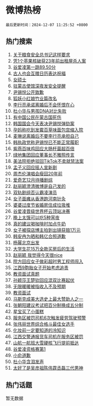 # 微博热榜

`最后更新时间：2024-12-07 11:25:52 +0800`

## 热门搜索

1. [关于粮食安全总书记这样要求](https://m.weibo.cn/search?containerid=100103type%3D1%26t%3D10%26q%3D%23%E5%85%B3%E4%BA%8E%E7%B2%AE%E9%A3%9F%E5%AE%89%E5%85%A8%E6%80%BB%E4%B9%A6%E8%AE%B0%E8%BF%99%E6%A0%B7%E8%A6%81%E6%B1%82%23&stream_entry_id=51&isnewpage=1&extparam=seat%3D1%26q%3D%2523%25E5%2585%25B3%25E4%25BA%258E%25E7%25B2%25AE%25E9%25A3%259F%25E5%25AE%2589%25E5%2585%25A8%25E6%2580%25BB%25E4%25B9%25A6%25E8%25AE%25B0%25E8%25BF%2599%25E6%25A0%25B7%25E8%25A6%2581%25E6%25B1%2582%2523%26filter_type%3Drealtimehot%26stream_entry_id%3D51%26c_type%3D51%26dgr%3D0%26pos%3D0%26cate%3D10103%26display_time%3D1733541950%26pre_seqid%3D173354195050302219777104)
1. [凭1个苹果核破获23年前出租屋杀人案](https://m.weibo.cn/search?containerid=100103type%3D1%26t%3D10%26q%3D%23%E5%87%AD1%E4%B8%AA%E8%8B%B9%E6%9E%9C%E6%A0%B8%E7%A0%B4%E8%8E%B723%E5%B9%B4%E5%89%8D%E5%87%BA%E7%A7%9F%E5%B1%8B%E6%9D%80%E4%BA%BA%E6%A1%88%23&stream_entry_id=31&isnewpage=1&extparam=seat%3D1%26realpos%3D1%26stream_entry_id%3D31%26pos%3D0%26lcate%3D5001%26c_type%3D31%26filter_type%3Drealtimehot%26band_rank%3D1%26q%3D%2523%25E5%2587%25AD1%25E4%25B8%25AA%25E8%258B%25B9%25E6%259E%259C%25E6%25A0%25B8%25E7%25A0%25B4%25E8%258E%25B723%25E5%25B9%25B4%25E5%2589%258D%25E5%2587%25BA%25E7%25A7%259F%25E5%25B1%258B%25E6%259D%2580%25E4%25BA%25BA%25E6%25A1%2588%2523%26dgr%3D0%26flag%3D1%26cate%3D5001%26display_time%3D1733541950%26pre_seqid%3D173354195050302219777104)
1. [谷爱凌第一跳89.50分](https://m.weibo.cn/search?containerid=100103type%3D1%26t%3D10%26q%3D%23%E8%B0%B7%E7%88%B1%E5%87%8C%E7%AC%AC%E4%B8%80%E8%B7%B389.50%E5%88%86%23&stream_entry_id=31&isnewpage=1&extparam=seat%3D1%26realpos%3D2%26stream_entry_id%3D31%26pos%3D1%26lcate%3D5001%26c_type%3D31%26filter_type%3Drealtimehot%26band_rank%3D2%26q%3D%2523%25E8%25B0%25B7%25E7%2588%25B1%25E5%2587%258C%25E7%25AC%25AC%25E4%25B8%2580%25E8%25B7%25B389.50%25E5%2588%2586%2523%26dgr%3D0%26flag%3D1%26cate%3D5001%26display_time%3D1733541950%26pre_seqid%3D173354195050302219777104)
1. [古人也会互赠日历表达祝福](https://m.weibo.cn/search?containerid=100103type%3D1%26t%3D10%26q%3D%23%E5%8F%A4%E4%BA%BA%E4%B9%9F%E4%BC%9A%E4%BA%92%E8%B5%A0%E6%97%A5%E5%8E%86%E8%A1%A8%E8%BE%BE%E7%A5%9D%E7%A6%8F%23&stream_entry_id=31&isnewpage=1&extparam=seat%3D1%26realpos%3D3%26stream_entry_id%3D31%26pos%3D2%26lcate%3D5001%26c_type%3D31%26filter_type%3Drealtimehot%26band_rank%3D3%26q%3D%2523%25E5%258F%25A4%25E4%25BA%25BA%25E4%25B9%259F%25E4%25BC%259A%25E4%25BA%2592%25E8%25B5%25A0%25E6%2597%25A5%25E5%258E%2586%25E8%25A1%25A8%25E8%25BE%25BE%25E7%25A5%259D%25E7%25A6%258F%2523%26dgr%3D0%26flag%3D0%26cate%3D5001%26display_time%3D1733541950%26pre_seqid%3D173354195050302219777104)
1. [女硕士](https://m.weibo.cn/search?containerid=100103type%3D1%26t%3D10%26q%3D%E5%A5%B3%E7%A1%95%E5%A3%AB&stream_entry_id=31&isnewpage=1&extparam=seat%3D1%26realpos%3D4%26stream_entry_id%3D31%26pos%3D3%26lcate%3D5001%26c_type%3D31%26filter_type%3Drealtimehot%26band_rank%3D4%26q%3D%25E5%25A5%25B3%25E7%25A1%2595%25E5%25A3%25AB%26dgr%3D0%26flag%3D1%26cate%3D5001%26display_time%3D1733541950%26pre_seqid%3D173354195050302219777104)
1. [驻蒙古使馆深夜发安全提醒](https://m.weibo.cn/search?containerid=100103type%3D1%26t%3D10%26q%3D%23%E9%A9%BB%E8%92%99%E5%8F%A4%E4%BD%BF%E9%A6%86%E6%B7%B1%E5%A4%9C%E5%8F%91%E5%AE%89%E5%85%A8%E6%8F%90%E9%86%92%23&stream_entry_id=31&isnewpage=1&extparam=seat%3D1%26realpos%3D5%26stream_entry_id%3D31%26pos%3D4%26lcate%3D5001%26c_type%3D31%26filter_type%3Drealtimehot%26band_rank%3D5%26q%3D%2523%25E9%25A9%25BB%25E8%2592%2599%25E5%258F%25A4%25E4%25BD%25BF%25E9%25A6%2586%25E6%25B7%25B1%25E5%25A4%259C%25E5%258F%2591%25E5%25AE%2589%25E5%2585%25A8%25E6%258F%2590%25E9%2586%2592%2523%26dgr%3D0%26flag%3D1%26cate%3D5001%26display_time%3D1733541950%26pre_seqid%3D173354195050302219777104)
1. [尹锡悦公开致歉](https://m.weibo.cn/search?containerid=100103type%3D1%26t%3D10%26q%3D%23%E5%B0%B9%E9%94%A1%E6%82%A6%E5%85%AC%E5%BC%80%E8%87%B4%E6%AD%89%23&stream_entry_id=31&isnewpage=1&extparam=seat%3D1%26realpos%3D6%26stream_entry_id%3D31%26pos%3D5%26lcate%3D5001%26c_type%3D31%26filter_type%3Drealtimehot%26band_rank%3D6%26q%3D%2523%25E5%25B0%25B9%25E9%2594%25A1%25E6%2582%25A6%25E5%2585%25AC%25E5%25BC%2580%25E8%2587%25B4%25E6%25AD%2589%2523%26dgr%3D0%26flag%3D0%26cate%3D5001%26display_time%3D1733541950%26pre_seqid%3D173354195050302219777104)
1. [狐妖小红娘竹业篇改名](https://m.weibo.cn/search?containerid=100103type%3D1%26t%3D10%26q%3D%E7%8B%90%E5%A6%96%E5%B0%8F%E7%BA%A2%E5%A8%98%E7%AB%B9%E4%B8%9A%E7%AF%87%E6%94%B9%E5%90%8D&stream_entry_id=31&isnewpage=1&extparam=seat%3D1%26realpos%3D7%26stream_entry_id%3D31%26pos%3D6%26lcate%3D5001%26c_type%3D31%26filter_type%3Drealtimehot%26band_rank%3D7%26q%3D%25E7%258B%2590%25E5%25A6%2596%25E5%25B0%258F%25E7%25BA%25A2%25E5%25A8%2598%25E7%25AB%25B9%25E4%25B8%259A%25E7%25AF%2587%25E6%2594%25B9%25E5%2590%258D%26dgr%3D0%26flag%3D1%26cate%3D5001%26display_time%3D1733541950%26pre_seqid%3D173354195050302219777104)
1. [李行亮承诺离婚后不会怀恨在心](https://m.weibo.cn/search?containerid=100103type%3D1%26t%3D10%26q%3D%23%E6%9D%8E%E8%A1%8C%E4%BA%AE%E6%89%BF%E8%AF%BA%E7%A6%BB%E5%A9%9A%E5%90%8E%E4%B8%8D%E4%BC%9A%E6%80%80%E6%81%A8%E5%9C%A8%E5%BF%83%23&stream_entry_id=31&isnewpage=1&extparam=seat%3D1%26realpos%3D8%26stream_entry_id%3D31%26pos%3D7%26lcate%3D5001%26c_type%3D31%26filter_type%3Drealtimehot%26band_rank%3D8%26q%3D%2523%25E6%259D%258E%25E8%25A1%258C%25E4%25BA%25AE%25E6%2589%25BF%25E8%25AF%25BA%25E7%25A6%25BB%25E5%25A9%259A%25E5%2590%258E%25E4%25B8%258D%25E4%25BC%259A%25E6%2580%2580%25E6%2581%25A8%25E5%259C%25A8%25E5%25BF%2583%2523%26dgr%3D0%26flag%3D2%26cate%3D5001%26display_time%3D1733541950%26pre_seqid%3D173354195050302219777104)
1. [杜小华与男孩DNA对比失败](https://m.weibo.cn/search?containerid=100103type%3D1%26t%3D10%26q%3D%23%E6%9D%9C%E5%B0%8F%E5%8D%8E%E4%B8%8E%E7%94%B7%E5%AD%A9DNA%E5%AF%B9%E6%AF%94%E5%A4%B1%E8%B4%A5%23&stream_entry_id=31&isnewpage=1&extparam=seat%3D1%26realpos%3D9%26stream_entry_id%3D31%26pos%3D8%26lcate%3D5001%26c_type%3D31%26filter_type%3Drealtimehot%26band_rank%3D9%26q%3D%2523%25E6%259D%259C%25E5%25B0%258F%25E5%258D%258E%25E4%25B8%258E%25E7%2594%25B7%25E5%25AD%25A9DNA%25E5%25AF%25B9%25E6%25AF%2594%25E5%25A4%25B1%25E8%25B4%25A5%2523%26dgr%3D0%26flag%3D0%26cate%3D5001%26display_time%3D1733541950%26pre_seqid%3D173354195050302219777104)
1. [有中国公民在蒙古国死伤](https://m.weibo.cn/search?containerid=100103type%3D1%26t%3D10%26q%3D%23%E6%9C%89%E4%B8%AD%E5%9B%BD%E5%85%AC%E6%B0%91%E5%9C%A8%E8%92%99%E5%8F%A4%E5%9B%BD%E6%AD%BB%E4%BC%A4%23&stream_entry_id=31&isnewpage=1&extparam=seat%3D1%26realpos%3D10%26stream_entry_id%3D31%26pos%3D9%26lcate%3D5001%26c_type%3D31%26filter_type%3Drealtimehot%26band_rank%3D10%26q%3D%2523%25E6%259C%2589%25E4%25B8%25AD%25E5%259B%25BD%25E5%2585%25AC%25E6%25B0%2591%25E5%259C%25A8%25E8%2592%2599%25E5%258F%25A4%25E5%259B%25BD%25E6%25AD%25BB%25E4%25BC%25A4%2523%26dgr%3D0%26flag%3D1%26cate%3D5001%26display_time%3D1733541950%26pre_seqid%3D173354195050302219777104)
1. [韩国国会今天表决尹锡悦弹劾案](https://m.weibo.cn/search?containerid=100103type%3D1%26t%3D10%26q%3D%23%E9%9F%A9%E5%9B%BD%E5%9B%BD%E4%BC%9A%E4%BB%8A%E5%A4%A9%E8%A1%A8%E5%86%B3%E5%B0%B9%E9%94%A1%E6%82%A6%E5%BC%B9%E5%8A%BE%E6%A1%88%23&stream_entry_id=31&isnewpage=1&extparam=seat%3D1%26realpos%3D11%26stream_entry_id%3D31%26pos%3D10%26lcate%3D5001%26c_type%3D31%26filter_type%3Drealtimehot%26band_rank%3D11%26q%3D%2523%25E9%259F%25A9%25E5%259B%25BD%25E5%259B%25BD%25E4%25BC%259A%25E4%25BB%258A%25E5%25A4%25A9%25E8%25A1%25A8%25E5%2586%25B3%25E5%25B0%25B9%25E9%2594%25A1%25E6%2582%25A6%25E5%25BC%25B9%25E5%258A%25BE%25E6%25A1%2588%2523%26dgr%3D0%26flag%3D0%26cate%3D5001%26display_time%3D1733541950%26pre_seqid%3D173354195050302219777104)
1. [孕妈称吃到发霉百草味面包宫缩入院](https://m.weibo.cn/search?containerid=100103type%3D1%26t%3D10%26q%3D%23%E5%AD%95%E5%A6%88%E7%A7%B0%E5%90%83%E5%88%B0%E5%8F%91%E9%9C%89%E7%99%BE%E8%8D%89%E5%91%B3%E9%9D%A2%E5%8C%85%E5%AE%AB%E7%BC%A9%E5%85%A5%E9%99%A2%23&stream_entry_id=31&isnewpage=1&extparam=seat%3D1%26realpos%3D12%26stream_entry_id%3D31%26pos%3D11%26lcate%3D5001%26c_type%3D31%26filter_type%3Drealtimehot%26band_rank%3D12%26q%3D%2523%25E5%25AD%2595%25E5%25A6%2588%25E7%25A7%25B0%25E5%2590%2583%25E5%2588%25B0%25E5%258F%2591%25E9%259C%2589%25E7%2599%25BE%25E8%258D%2589%25E5%2591%25B3%25E9%259D%25A2%25E5%258C%2585%25E5%25AE%25AB%25E7%25BC%25A9%25E5%2585%25A5%25E9%2599%25A2%2523%26dgr%3D0%26flag%3D0%26cate%3D5001%26display_time%3D1733541950%26pre_seqid%3D173354195050302219777104)
1. [麦琳说离婚后不要李行亮承担自己](https://m.weibo.cn/search?containerid=100103type%3D1%26t%3D10%26q%3D%E9%BA%A6%E7%90%B3%E8%AF%B4%E7%A6%BB%E5%A9%9A%E5%90%8E%E4%B8%8D%E8%A6%81%E6%9D%8E%E8%A1%8C%E4%BA%AE%E6%89%BF%E6%8B%85%E8%87%AA%E5%B7%B1&stream_entry_id=31&isnewpage=1&extparam=seat%3D1%26realpos%3D13%26stream_entry_id%3D31%26pos%3D12%26lcate%3D5001%26c_type%3D31%26filter_type%3Drealtimehot%26band_rank%3D13%26q%3D%25E9%25BA%25A6%25E7%2590%25B3%25E8%25AF%25B4%25E7%25A6%25BB%25E5%25A9%259A%25E5%2590%258E%25E4%25B8%258D%25E8%25A6%2581%25E6%259D%258E%25E8%25A1%258C%25E4%25BA%25AE%25E6%2589%25BF%25E6%258B%2585%25E8%2587%25AA%25E5%25B7%25B1%26dgr%3D0%26flag%3D1%26cate%3D5001%26display_time%3D1733541950%26pre_seqid%3D173354195050302219777104)
1. [韩执政党称尹锡悦已不能正常履职](https://m.weibo.cn/search?containerid=100103type%3D1%26t%3D10%26q%3D%23%E9%9F%A9%E6%89%A7%E6%94%BF%E5%85%9A%E7%A7%B0%E5%B0%B9%E9%94%A1%E6%82%A6%E5%B7%B2%E4%B8%8D%E8%83%BD%E6%AD%A3%E5%B8%B8%E5%B1%A5%E8%81%8C%23&stream_entry_id=31&isnewpage=1&extparam=seat%3D1%26realpos%3D14%26stream_entry_id%3D31%26pos%3D13%26lcate%3D5001%26c_type%3D31%26filter_type%3Drealtimehot%26band_rank%3D14%26q%3D%2523%25E9%259F%25A9%25E6%2589%25A7%25E6%2594%25BF%25E5%2585%259A%25E7%25A7%25B0%25E5%25B0%25B9%25E9%2594%25A1%25E6%2582%25A6%25E5%25B7%25B2%25E4%25B8%258D%25E8%2583%25BD%25E6%25AD%25A3%25E5%25B8%25B8%25E5%25B1%25A5%25E8%2581%258C%2523%26dgr%3D0%26flag%3D0%26cate%3D5001%26display_time%3D1733541950%26pre_seqid%3D173354195050302219777104)
1. [紫燕百味鸡回应大肠杆菌超百倍](https://m.weibo.cn/search?containerid=100103type%3D1%26t%3D10%26q%3D%23%E7%B4%AB%E7%87%95%E7%99%BE%E5%91%B3%E9%B8%A1%E5%9B%9E%E5%BA%94%E5%A4%A7%E8%82%A0%E6%9D%86%E8%8F%8C%E8%B6%85%E7%99%BE%E5%80%8D%23&stream_entry_id=31&isnewpage=1&extparam=seat%3D1%26realpos%3D15%26stream_entry_id%3D31%26pos%3D14%26lcate%3D5001%26c_type%3D31%26filter_type%3Drealtimehot%26band_rank%3D15%26q%3D%2523%25E7%25B4%25AB%25E7%2587%2595%25E7%2599%25BE%25E5%2591%25B3%25E9%25B8%25A1%25E5%259B%259E%25E5%25BA%2594%25E5%25A4%25A7%25E8%2582%25A0%25E6%259D%2586%25E8%258F%258C%25E8%25B6%2585%25E7%2599%25BE%25E5%2580%258D%2523%26dgr%3D0%26flag%3D1%26cate%3D5001%26display_time%3D1733541950%26pre_seqid%3D173354195050302219777104)
1. [绿地集团回应董事长不雅照传言](https://m.weibo.cn/search?containerid=100103type%3D1%26t%3D10%26q%3D%23%E7%BB%BF%E5%9C%B0%E9%9B%86%E5%9B%A2%E5%9B%9E%E5%BA%94%E8%91%A3%E4%BA%8B%E9%95%BF%E4%B8%8D%E9%9B%85%E7%85%A7%E4%BC%A0%E8%A8%80%23&stream_entry_id=31&isnewpage=1&extparam=seat%3D1%26realpos%3D16%26stream_entry_id%3D31%26pos%3D15%26lcate%3D5001%26c_type%3D31%26filter_type%3Drealtimehot%26band_rank%3D16%26q%3D%2523%25E7%25BB%25BF%25E5%259C%25B0%25E9%259B%2586%25E5%259B%25A2%25E5%259B%259E%25E5%25BA%2594%25E8%2591%25A3%25E4%25BA%258B%25E9%2595%25BF%25E4%25B8%258D%25E9%259B%2585%25E7%2585%25A7%25E4%25BC%25A0%25E8%25A8%2580%2523%26dgr%3D0%26flag%3D0%26cate%3D5001%26display_time%3D1733541950%26pre_seqid%3D173354195050302219777104)
1. [美法院拒绝驳回TikTok不卖就禁法案](https://m.weibo.cn/search?containerid=100103type%3D1%26t%3D10%26q%3D%23%E7%BE%8E%E6%B3%95%E9%99%A2%E6%8B%92%E7%BB%9D%E9%A9%B3%E5%9B%9ETikTok%E4%B8%8D%E5%8D%96%E5%B0%B1%E7%A6%81%E6%B3%95%E6%A1%88%23&stream_entry_id=31&isnewpage=1&extparam=seat%3D1%26realpos%3D17%26stream_entry_id%3D31%26pos%3D16%26lcate%3D5001%26c_type%3D31%26filter_type%3Drealtimehot%26band_rank%3D17%26q%3D%2523%25E7%25BE%258E%25E6%25B3%2595%25E9%2599%25A2%25E6%258B%2592%25E7%25BB%259D%25E9%25A9%25B3%25E5%259B%259ETikTok%25E4%25B8%258D%25E5%258D%2596%25E5%25B0%25B1%25E7%25A6%2581%25E6%25B3%2595%25E6%25A1%2588%2523%26dgr%3D0%26flag%3D0%26cate%3D5001%26display_time%3D1733541950%26pre_seqid%3D173354195050302219777104)
1. [孟子义回应摇人宣新剧](https://m.weibo.cn/search?containerid=100103type%3D1%26t%3D10%26q%3D%23%E5%AD%9F%E5%AD%90%E4%B9%89%E5%9B%9E%E5%BA%94%E6%91%87%E4%BA%BA%E5%AE%A3%E6%96%B0%E5%89%A7%23&stream_entry_id=31&isnewpage=1&extparam=seat%3D1%26realpos%3D18%26stream_entry_id%3D31%26pos%3D17%26lcate%3D5001%26c_type%3D31%26filter_type%3Drealtimehot%26band_rank%3D18%26q%3D%2523%25E5%25AD%259F%25E5%25AD%2590%25E4%25B9%2589%25E5%259B%259E%25E5%25BA%2594%25E6%2591%2587%25E4%25BA%25BA%25E5%25AE%25A3%25E6%2596%25B0%25E5%2589%25A7%2523%26dgr%3D0%26flag%3D0%26cate%3D5001%26display_time%3D1733541950%26pre_seqid%3D173354195050302219777104)
1. [周杰伦演唱会瘦回20年前](https://m.weibo.cn/search?containerid=100103type%3D1%26t%3D10%26q%3D%23%E5%91%A8%E6%9D%B0%E4%BC%A6%E6%BC%94%E5%94%B1%E4%BC%9A%E7%98%A6%E5%9B%9E20%E5%B9%B4%E5%89%8D%23&stream_entry_id=31&isnewpage=1&extparam=seat%3D1%26realpos%3D19%26stream_entry_id%3D31%26pos%3D18%26lcate%3D5001%26c_type%3D31%26filter_type%3Drealtimehot%26band_rank%3D19%26q%3D%2523%25E5%2591%25A8%25E6%259D%25B0%25E4%25BC%25A6%25E6%25BC%2594%25E5%2594%25B1%25E4%25BC%259A%25E7%2598%25A6%25E5%259B%259E20%25E5%25B9%25B4%25E5%2589%258D%2523%26dgr%3D0%26flag%3D0%26cate%3D5001%26display_time%3D1733541950%26pre_seqid%3D173354195050302219777104)
1. [爱奇艺12月待播剧综](https://m.weibo.cn/search?containerid=100103type%3D1%26t%3D10%26q%3D%23%E7%88%B1%E5%A5%87%E8%89%BA12%E6%9C%88%E5%BE%85%E6%92%AD%E5%89%A7%E7%BB%BC%23&stream_entry_id=31&isnewpage=1&extparam=seat%3D1%26realpos%3D20%26stream_entry_id%3D31%26pos%3D19%26lcate%3D5001%26c_type%3D31%26filter_type%3Drealtimehot%26band_rank%3D20%26q%3D%2523%25E7%2588%25B1%25E5%25A5%2587%25E8%2589%25BA12%25E6%259C%2588%25E5%25BE%2585%25E6%2592%25AD%25E5%2589%25A7%25E7%25BB%25BC%2523%26dgr%3D0%26flag%3D1%26cate%3D5001%26display_time%3D1733541950%26pre_seqid%3D173354195050302219777104)
1. [赵丽颖澄清微博是自己发的](https://m.weibo.cn/search?containerid=100103type%3D1%26t%3D10%26q%3D%23%E8%B5%B5%E4%B8%BD%E9%A2%96%E6%BE%84%E6%B8%85%E5%BE%AE%E5%8D%9A%E6%98%AF%E8%87%AA%E5%B7%B1%E5%8F%91%E7%9A%84%23&stream_entry_id=31&isnewpage=1&extparam=seat%3D1%26realpos%3D21%26stream_entry_id%3D31%26pos%3D20%26lcate%3D5001%26c_type%3D31%26filter_type%3Drealtimehot%26band_rank%3D21%26q%3D%2523%25E8%25B5%25B5%25E4%25B8%25BD%25E9%25A2%2596%25E6%25BE%2584%25E6%25B8%2585%25E5%25BE%25AE%25E5%258D%259A%25E6%2598%25AF%25E8%2587%25AA%25E5%25B7%25B1%25E5%258F%2591%25E7%259A%2584%2523%26dgr%3D0%26flag%3D2%26cate%3D5001%26display_time%3D1733541950%26pre_seqid%3D173354195050302219777104)
1. [双轨剧组否认霸凌演员](https://m.weibo.cn/search?containerid=100103type%3D1%26t%3D10%26q%3D%23%E5%8F%8C%E8%BD%A8%E5%89%A7%E7%BB%84%E5%90%A6%E8%AE%A4%E9%9C%B8%E5%87%8C%E6%BC%94%E5%91%98%23&stream_entry_id=31&isnewpage=1&extparam=seat%3D1%26realpos%3D22%26stream_entry_id%3D31%26pos%3D21%26lcate%3D5001%26c_type%3D31%26filter_type%3Drealtimehot%26band_rank%3D22%26q%3D%2523%25E5%258F%258C%25E8%25BD%25A8%25E5%2589%25A7%25E7%25BB%2584%25E5%2590%25A6%25E8%25AE%25A4%25E9%259C%25B8%25E5%2587%258C%25E6%25BC%2594%25E5%2591%2598%2523%26dgr%3D0%26flag%3D1%26cate%3D5001%26display_time%3D1733541950%26pre_seqid%3D173354195050302219777104)
1. [女子面瘫从香港跑河南针灸](https://m.weibo.cn/search?containerid=100103type%3D1%26t%3D10%26q%3D%23%E5%A5%B3%E5%AD%90%E9%9D%A2%E7%98%AB%E4%BB%8E%E9%A6%99%E6%B8%AF%E8%B7%91%E6%B2%B3%E5%8D%97%E9%92%88%E7%81%B8%23&stream_entry_id=31&isnewpage=1&extparam=seat%3D1%26realpos%3D23%26stream_entry_id%3D31%26pos%3D22%26lcate%3D5001%26c_type%3D31%26filter_type%3Drealtimehot%26band_rank%3D23%26q%3D%2523%25E5%25A5%25B3%25E5%25AD%2590%25E9%259D%25A2%25E7%2598%25AB%25E4%25BB%258E%25E9%25A6%2599%25E6%25B8%25AF%25E8%25B7%2591%25E6%25B2%25B3%25E5%258D%2597%25E9%2592%2588%25E7%2581%25B8%2523%26dgr%3D0%26flag%3D0%26cate%3D5001%26display_time%3D1733541950%26pre_seqid%3D173354195050302219777104)
1. [婆婆过度节省婚房住成垃圾堆](https://m.weibo.cn/search?containerid=100103type%3D1%26t%3D10%26q%3D%23%E5%A9%86%E5%A9%86%E8%BF%87%E5%BA%A6%E8%8A%82%E7%9C%81%E5%A9%9A%E6%88%BF%E4%BD%8F%E6%88%90%E5%9E%83%E5%9C%BE%E5%A0%86%23&stream_entry_id=31&isnewpage=1&extparam=seat%3D1%26realpos%3D24%26stream_entry_id%3D31%26pos%3D23%26lcate%3D5001%26c_type%3D31%26filter_type%3Drealtimehot%26band_rank%3D24%26q%3D%2523%25E5%25A9%2586%25E5%25A9%2586%25E8%25BF%2587%25E5%25BA%25A6%25E8%258A%2582%25E7%259C%2581%25E5%25A9%259A%25E6%2588%25BF%25E4%25BD%258F%25E6%2588%2590%25E5%259E%2583%25E5%259C%25BE%25E5%25A0%2586%2523%26dgr%3D0%26flag%3D0%26cate%3D5001%26display_time%3D1733541950%26pre_seqid%3D173354195050302219777104)
1. [谷爱凌晋级世界杯云顶站决赛](https://m.weibo.cn/search?containerid=100103type%3D1%26t%3D10%26q%3D%23%E8%B0%B7%E7%88%B1%E5%87%8C%E6%99%8B%E7%BA%A7%E4%B8%96%E7%95%8C%E6%9D%AF%E4%BA%91%E9%A1%B6%E7%AB%99%E5%86%B3%E8%B5%9B%23&stream_entry_id=31&isnewpage=1&extparam=seat%3D1%26realpos%3D25%26stream_entry_id%3D31%26pos%3D24%26lcate%3D5001%26c_type%3D31%26filter_type%3Drealtimehot%26band_rank%3D25%26q%3D%2523%25E8%25B0%25B7%25E7%2588%25B1%25E5%2587%258C%25E6%2599%258B%25E7%25BA%25A7%25E4%25B8%2596%25E7%2595%258C%25E6%259D%25AF%25E4%25BA%2591%25E9%25A1%25B6%25E7%25AB%2599%25E5%2586%25B3%25E8%25B5%259B%2523%26dgr%3D0%26flag%3D1%26cate%3D5001%26display_time%3D1733541950%26pre_seqid%3D173354195050302219777104)
1. [晚上太饿可以吃5种宵夜](https://m.weibo.cn/search?containerid=100103type%3D1%26t%3D10%26q%3D%23%E6%99%9A%E4%B8%8A%E5%A4%AA%E9%A5%BF%E5%8F%AF%E4%BB%A5%E5%90%835%E7%A7%8D%E5%AE%B5%E5%A4%9C%23&stream_entry_id=31&isnewpage=1&extparam=seat%3D1%26realpos%3D26%26stream_entry_id%3D31%26pos%3D25%26lcate%3D5001%26c_type%3D31%26filter_type%3Drealtimehot%26band_rank%3D26%26q%3D%2523%25E6%2599%259A%25E4%25B8%258A%25E5%25A4%25AA%25E9%25A5%25BF%25E5%258F%25AF%25E4%25BB%25A5%25E5%2590%25835%25E7%25A7%258D%25E5%25AE%25B5%25E5%25A4%259C%2523%26dgr%3D0%26flag%3D1%26cate%3D5001%26display_time%3D1733541950%26pre_seqid%3D173354195050302219777104)
1. [真的建议喝咖啡时加点牛奶](https://m.weibo.cn/search?containerid=100103type%3D1%26t%3D10%26q%3D%23%E7%9C%9F%E7%9A%84%E5%BB%BA%E8%AE%AE%E5%96%9D%E5%92%96%E5%95%A1%E6%97%B6%E5%8A%A0%E7%82%B9%E7%89%9B%E5%A5%B6%23&stream_entry_id=31&isnewpage=1&extparam=seat%3D1%26realpos%3D27%26stream_entry_id%3D31%26pos%3D26%26lcate%3D5001%26c_type%3D31%26filter_type%3Drealtimehot%26band_rank%3D27%26q%3D%2523%25E7%259C%259F%25E7%259A%2584%25E5%25BB%25BA%25E8%25AE%25AE%25E5%2596%259D%25E5%2592%2596%25E5%2595%25A1%25E6%2597%25B6%25E5%258A%25A0%25E7%2582%25B9%25E7%2589%259B%25E5%25A5%25B6%2523%26dgr%3D0%26flag%3D0%26cate%3D5001%26display_time%3D1733541950%26pre_seqid%3D173354195050302219777104)
1. [女子被探店博主拍到出镜获赔1万元](https://m.weibo.cn/search?containerid=100103type%3D1%26t%3D10%26q%3D%23%E5%A5%B3%E5%AD%90%E8%A2%AB%E6%8E%A2%E5%BA%97%E5%8D%9A%E4%B8%BB%E6%8B%8D%E5%88%B0%E5%87%BA%E9%95%9C%E8%8E%B7%E8%B5%941%E4%B8%87%E5%85%83%23&stream_entry_id=31&isnewpage=1&extparam=seat%3D1%26realpos%3D28%26stream_entry_id%3D31%26pos%3D27%26lcate%3D5001%26c_type%3D31%26filter_type%3Drealtimehot%26band_rank%3D28%26q%3D%2523%25E5%25A5%25B3%25E5%25AD%2590%25E8%25A2%25AB%25E6%258E%25A2%25E5%25BA%2597%25E5%258D%259A%25E4%25B8%25BB%25E6%258B%258D%25E5%2588%25B0%25E5%2587%25BA%25E9%2595%259C%25E8%258E%25B7%25E8%25B5%25941%25E4%25B8%2587%25E5%2585%2583%2523%26dgr%3D0%26flag%3D0%26cate%3D5001%26display_time%3D1733541950%26pre_seqid%3D173354195050302219777104)
1. [韩安冉为晒和韩亿合照道歉](https://m.weibo.cn/search?containerid=100103type%3D1%26t%3D10%26q%3D%23%E9%9F%A9%E5%AE%89%E5%86%89%E4%B8%BA%E6%99%92%E5%92%8C%E9%9F%A9%E4%BA%BF%E5%90%88%E7%85%A7%E9%81%93%E6%AD%89%23&stream_entry_id=31&isnewpage=1&extparam=seat%3D1%26realpos%3D29%26stream_entry_id%3D31%26pos%3D28%26lcate%3D5001%26c_type%3D31%26filter_type%3Drealtimehot%26band_rank%3D29%26q%3D%2523%25E9%259F%25A9%25E5%25AE%2589%25E5%2586%2589%25E4%25B8%25BA%25E6%2599%2592%25E5%2592%258C%25E9%259F%25A9%25E4%25BA%25BF%25E5%2590%2588%25E7%2585%25A7%25E9%2581%2593%25E6%25AD%2589%2523%26dgr%3D0%26flag%3D0%26cate%3D5001%26display_time%3D1733541950%26pre_seqid%3D173354195050302219777104)
1. [杨幂北京出发](https://m.weibo.cn/search?containerid=100103type%3D1%26t%3D10%26q%3D%E6%9D%A8%E5%B9%82%E5%8C%97%E4%BA%AC%E5%87%BA%E5%8F%91&stream_entry_id=31&isnewpage=1&extparam=seat%3D1%26realpos%3D30%26stream_entry_id%3D31%26pos%3D29%26lcate%3D5001%26c_type%3D31%26filter_type%3Drealtimehot%26band_rank%3D30%26q%3D%25E6%259D%25A8%25E5%25B9%2582%25E5%258C%2597%25E4%25BA%25AC%25E5%2587%25BA%25E5%258F%2591%26dgr%3D0%26flag%3D0%26cate%3D5001%26display_time%3D1733541950%26pre_seqid%3D173354195050302219777104)
1. [大学生花15万全款买房后的生活](https://m.weibo.cn/search?containerid=100103type%3D1%26t%3D10%26q%3D%E5%A4%A7%E5%AD%A6%E7%94%9F%E8%8A%B115%E4%B8%87%E5%85%A8%E6%AC%BE%E4%B9%B0%E6%88%BF%E5%90%8E%E7%9A%84%E7%94%9F%E6%B4%BB&stream_entry_id=31&isnewpage=1&extparam=seat%3D1%26realpos%3D31%26stream_entry_id%3D31%26pos%3D30%26lcate%3D5001%26c_type%3D31%26filter_type%3Drealtimehot%26band_rank%3D31%26q%3D%25E5%25A4%25A7%25E5%25AD%25A6%25E7%2594%259F%25E8%258A%25B115%25E4%25B8%2587%25E5%2585%25A8%25E6%25AC%25BE%25E4%25B9%25B0%25E6%2588%25BF%25E5%2590%258E%25E7%259A%2584%25E7%2594%259F%25E6%25B4%25BB%26dgr%3D0%26flag%3D0%26cate%3D5001%26display_time%3D1733541950%26pre_seqid%3D173354195050302219777104)
1. [赵丽颖 我觉得今天很nice](https://m.weibo.cn/search?containerid=100103type%3D1%26t%3D10%26q%3D%E8%B5%B5%E4%B8%BD%E9%A2%96+%E6%88%91%E8%A7%89%E5%BE%97%E4%BB%8A%E5%A4%A9%E5%BE%88nice&stream_entry_id=31&isnewpage=1&extparam=seat%3D1%26realpos%3D32%26stream_entry_id%3D31%26pos%3D31%26lcate%3D5001%26c_type%3D31%26filter_type%3Drealtimehot%26band_rank%3D32%26q%3D%25E8%25B5%25B5%25E4%25B8%25BD%25E9%25A2%2596%2520%25E6%2588%2591%25E8%25A7%2589%25E5%25BE%2597%25E4%25BB%258A%25E5%25A4%25A9%25E5%25BE%2588nice%26dgr%3D0%26flag%3D0%26cate%3D5001%26display_time%3D1733541950%26pre_seqid%3D173354195050302219777104)
1. [院方回应女子做彩超时男工程师闯入](https://m.weibo.cn/search?containerid=100103type%3D1%26t%3D10%26q%3D%23%E9%99%A2%E6%96%B9%E5%9B%9E%E5%BA%94%E5%A5%B3%E5%AD%90%E5%81%9A%E5%BD%A9%E8%B6%85%E6%97%B6%E7%94%B7%E5%B7%A5%E7%A8%8B%E5%B8%88%E9%97%AF%E5%85%A5%23&stream_entry_id=31&isnewpage=1&extparam=seat%3D1%26realpos%3D33%26stream_entry_id%3D31%26pos%3D32%26lcate%3D5001%26c_type%3D31%26filter_type%3Drealtimehot%26band_rank%3D33%26q%3D%2523%25E9%2599%25A2%25E6%2596%25B9%25E5%259B%259E%25E5%25BA%2594%25E5%25A5%25B3%25E5%25AD%2590%25E5%2581%259A%25E5%25BD%25A9%25E8%25B6%2585%25E6%2597%25B6%25E7%2594%25B7%25E5%25B7%25A5%25E7%25A8%258B%25E5%25B8%2588%25E9%2597%25AF%25E5%2585%25A5%2523%26dgr%3D0%26flag%3D1%26cate%3D5001%26display_time%3D1733541950%26pre_seqid%3D173354195050302219777104)
1. [江西9胞胎女子开始考虑追责](https://m.weibo.cn/search?containerid=100103type%3D1%26t%3D10%26q%3D%23%E6%B1%9F%E8%A5%BF9%E8%83%9E%E8%83%8E%E5%A5%B3%E5%AD%90%E5%BC%80%E5%A7%8B%E8%80%83%E8%99%91%E8%BF%BD%E8%B4%A3%23&stream_entry_id=31&isnewpage=1&extparam=seat%3D1%26realpos%3D34%26stream_entry_id%3D31%26pos%3D33%26lcate%3D5001%26c_type%3D31%26filter_type%3Drealtimehot%26band_rank%3D34%26q%3D%2523%25E6%25B1%259F%25E8%25A5%25BF9%25E8%2583%259E%25E8%2583%258E%25E5%25A5%25B3%25E5%25AD%2590%25E5%25BC%2580%25E5%25A7%258B%25E8%2580%2583%25E8%2599%2591%25E8%25BF%25BD%25E8%25B4%25A3%2523%26dgr%3D0%26flag%3D0%26cate%3D5001%26display_time%3D1733541950%26pre_seqid%3D173354195050302219777104)
1. [教资面试真题](https://m.weibo.cn/search?containerid=100103type%3D1%26t%3D10%26q%3D%E6%95%99%E8%B5%84%E9%9D%A2%E8%AF%95%E7%9C%9F%E9%A2%98&stream_entry_id=31&isnewpage=1&extparam=seat%3D1%26realpos%3D35%26stream_entry_id%3D31%26pos%3D34%26lcate%3D5001%26c_type%3D31%26filter_type%3Drealtimehot%26band_rank%3D35%26q%3D%25E6%2595%2599%25E8%25B5%2584%25E9%259D%25A2%25E8%25AF%2595%25E7%259C%259F%25E9%25A2%2598%26dgr%3D0%26flag%3D0%26cate%3D5001%26display_time%3D1733541950%26pre_seqid%3D173354195050302219777104)
1. [孙颖莎王楚钦回应混双比赛起伏](https://m.weibo.cn/search?containerid=100103type%3D1%26t%3D10%26q%3D%23%E5%AD%99%E9%A2%96%E8%8E%8E%E7%8E%8B%E6%A5%9A%E9%92%A6%E5%9B%9E%E5%BA%94%E6%B7%B7%E5%8F%8C%E6%AF%94%E8%B5%9B%E8%B5%B7%E4%BC%8F%23&stream_entry_id=31&isnewpage=1&extparam=seat%3D1%26realpos%3D36%26stream_entry_id%3D31%26pos%3D35%26lcate%3D5001%26c_type%3D31%26filter_type%3Drealtimehot%26band_rank%3D36%26q%3D%2523%25E5%25AD%2599%25E9%25A2%2596%25E8%258E%258E%25E7%258E%258B%25E6%25A5%259A%25E9%2592%25A6%25E5%259B%259E%25E5%25BA%2594%25E6%25B7%25B7%25E5%258F%258C%25E6%25AF%2594%25E8%25B5%259B%25E8%25B5%25B7%25E4%25BC%258F%2523%26dgr%3D0%26flag%3D1%26cate%3D5001%26display_time%3D1733541950%26pre_seqid%3D173354195050302219777104)
1. [无限暖暖被指收入不及预期](https://m.weibo.cn/search?containerid=100103type%3D1%26t%3D10%26q%3D%23%E6%97%A0%E9%99%90%E6%9A%96%E6%9A%96%E8%A2%AB%E6%8C%87%E6%94%B6%E5%85%A5%E4%B8%8D%E5%8F%8A%E9%A2%84%E6%9C%9F%23&stream_entry_id=31&isnewpage=1&extparam=seat%3D1%26realpos%3D37%26stream_entry_id%3D31%26pos%3D36%26lcate%3D5001%26c_type%3D31%26filter_type%3Drealtimehot%26band_rank%3D37%26q%3D%2523%25E6%2597%25A0%25E9%2599%2590%25E6%259A%2596%25E6%259A%2596%25E8%25A2%25AB%25E6%258C%2587%25E6%2594%25B6%25E5%2585%25A5%25E4%25B8%258D%25E5%258F%258A%25E9%25A2%2584%25E6%259C%259F%2523%26dgr%3D0%26flag%3D1%26cate%3D5001%26display_time%3D1733541950%26pre_seqid%3D173354195050302219777104)
1. [教资面试](https://m.weibo.cn/search?containerid=100103type%3D1%26t%3D10%26q%3D%E6%95%99%E8%B5%84%E9%9D%A2%E8%AF%95&stream_entry_id=31&isnewpage=1&extparam=seat%3D1%26realpos%3D38%26stream_entry_id%3D31%26pos%3D37%26lcate%3D5001%26c_type%3D31%26filter_type%3Drealtimehot%26band_rank%3D38%26q%3D%25E6%2595%2599%25E8%25B5%2584%25E9%259D%25A2%25E8%25AF%2595%26dgr%3D0%26flag%3D0%26cate%3D5001%26display_time%3D1733541950%26pre_seqid%3D173354195050302219777104)
1. [马斯克成美大选史上最大赞助人之一](https://m.weibo.cn/search?containerid=100103type%3D1%26t%3D10%26q%3D%23%E9%A9%AC%E6%96%AF%E5%85%8B%E6%88%90%E7%BE%8E%E5%A4%A7%E9%80%89%E5%8F%B2%E4%B8%8A%E6%9C%80%E5%A4%A7%E8%B5%9E%E5%8A%A9%E4%BA%BA%E4%B9%8B%E4%B8%80%23&stream_entry_id=31&isnewpage=1&extparam=seat%3D1%26realpos%3D39%26stream_entry_id%3D31%26pos%3D38%26lcate%3D5001%26c_type%3D31%26filter_type%3Drealtimehot%26band_rank%3D39%26q%3D%2523%25E9%25A9%25AC%25E6%2596%25AF%25E5%2585%258B%25E6%2588%2590%25E7%25BE%258E%25E5%25A4%25A7%25E9%2580%2589%25E5%258F%25B2%25E4%25B8%258A%25E6%259C%2580%25E5%25A4%25A7%25E8%25B5%259E%25E5%258A%25A9%25E4%25BA%25BA%25E4%25B9%258B%25E4%25B8%2580%2523%26dgr%3D0%26flag%3D1%26cate%3D5001%26display_time%3D1733541950%26pre_seqid%3D173354195050302219777104)
1. [张朝阳建议考试把百分制换成五分制](https://m.weibo.cn/search?containerid=100103type%3D1%26t%3D10%26q%3D%23%E5%BC%A0%E6%9C%9D%E9%98%B3%E5%BB%BA%E8%AE%AE%E8%80%83%E8%AF%95%E6%8A%8A%E7%99%BE%E5%88%86%E5%88%B6%E6%8D%A2%E6%88%90%E4%BA%94%E5%88%86%E5%88%B6%23&stream_entry_id=31&isnewpage=1&extparam=seat%3D1%26realpos%3D40%26stream_entry_id%3D31%26pos%3D39%26lcate%3D5001%26c_type%3D31%26filter_type%3Drealtimehot%26band_rank%3D40%26q%3D%2523%25E5%25BC%25A0%25E6%259C%259D%25E9%2598%25B3%25E5%25BB%25BA%25E8%25AE%25AE%25E8%2580%2583%25E8%25AF%2595%25E6%258A%258A%25E7%2599%25BE%25E5%2588%2586%25E5%2588%25B6%25E6%258D%25A2%25E6%2588%2590%25E4%25BA%2594%25E5%2588%2586%25E5%2588%25B6%2523%26dgr%3D0%26flag%3D1%26cate%3D5001%26display_time%3D1733541950%26pre_seqid%3D173354195050302219777104)
1. [星宝买了小蛋糕](https://m.weibo.cn/search?containerid=100103type%3D1%26t%3D10%26q%3D%E6%98%9F%E5%AE%9D%E4%B9%B0%E4%BA%86%E5%B0%8F%E8%9B%8B%E7%B3%95&stream_entry_id=31&isnewpage=1&extparam=seat%3D1%26realpos%3D41%26stream_entry_id%3D31%26pos%3D40%26lcate%3D5001%26c_type%3D31%26filter_type%3Drealtimehot%26band_rank%3D41%26q%3D%25E6%2598%259F%25E5%25AE%259D%25E4%25B9%25B0%25E4%25BA%2586%25E5%25B0%258F%25E8%259B%258B%25E7%25B3%2595%26dgr%3D0%26flag%3D1%26cate%3D5001%26display_time%3D1733541950%26pre_seqid%3D173354195050302219777104)
1. [服务区被罚司机6次触发疲劳驾驶预警](https://m.weibo.cn/search?containerid=100103type%3D1%26t%3D10%26q%3D%23%E6%9C%8D%E5%8A%A1%E5%8C%BA%E8%A2%AB%E7%BD%9A%E5%8F%B8%E6%9C%BA6%E6%AC%A1%E8%A7%A6%E5%8F%91%E7%96%B2%E5%8A%B3%E9%A9%BE%E9%A9%B6%E9%A2%84%E8%AD%A6%23&stream_entry_id=31&isnewpage=1&extparam=seat%3D1%26realpos%3D42%26stream_entry_id%3D31%26pos%3D41%26lcate%3D5001%26c_type%3D31%26filter_type%3Drealtimehot%26band_rank%3D42%26q%3D%2523%25E6%259C%258D%25E5%258A%25A1%25E5%258C%25BA%25E8%25A2%25AB%25E7%25BD%259A%25E5%258F%25B8%25E6%259C%25BA6%25E6%25AC%25A1%25E8%25A7%25A6%25E5%258F%2591%25E7%2596%25B2%25E5%258A%25B3%25E9%25A9%25BE%25E9%25A9%25B6%25E9%25A2%2584%25E8%25AD%25A6%2523%26dgr%3D0%26flag%3D1%26cate%3D5001%26display_time%3D1733541950%26pre_seqid%3D173354195050302219777104)
1. [张伟丽世界综合格斗最佳女选手](https://m.weibo.cn/search?containerid=100103type%3D1%26t%3D10%26q%3D%23%E5%BC%A0%E4%BC%9F%E4%B8%BD%E4%B8%96%E7%95%8C%E7%BB%BC%E5%90%88%E6%A0%BC%E6%96%97%E6%9C%80%E4%BD%B3%E5%A5%B3%E9%80%89%E6%89%8B%23&stream_entry_id=31&isnewpage=1&extparam=seat%3D1%26realpos%3D43%26stream_entry_id%3D31%26pos%3D42%26lcate%3D5001%26c_type%3D31%26filter_type%3Drealtimehot%26band_rank%3D43%26q%3D%2523%25E5%25BC%25A0%25E4%25BC%259F%25E4%25B8%25BD%25E4%25B8%2596%25E7%2595%258C%25E7%25BB%25BC%25E5%2590%2588%25E6%25A0%25BC%25E6%2596%2597%25E6%259C%2580%25E4%25BD%25B3%25E5%25A5%25B3%25E9%2580%2589%25E6%2589%258B%2523%26dgr%3D0%26flag%3D1%26cate%3D5001%26display_time%3D1733541950%26pre_seqid%3D173354195050302219777104)
1. [化妆前一定要知道的冷知识](https://m.weibo.cn/search?containerid=100103type%3D1%26t%3D10%26q%3D%23%E5%8C%96%E5%A6%86%E5%89%8D%E4%B8%80%E5%AE%9A%E8%A6%81%E7%9F%A5%E9%81%93%E7%9A%84%E5%86%B7%E7%9F%A5%E8%AF%86%23&stream_entry_id=31&isnewpage=1&extparam=seat%3D1%26realpos%3D44%26stream_entry_id%3D31%26pos%3D43%26lcate%3D5001%26c_type%3D31%26filter_type%3Drealtimehot%26band_rank%3D44%26q%3D%2523%25E5%258C%2596%25E5%25A6%2586%25E5%2589%258D%25E4%25B8%2580%25E5%25AE%259A%25E8%25A6%2581%25E7%259F%25A5%25E9%2581%2593%25E7%259A%2584%25E5%2586%25B7%25E7%259F%25A5%25E8%25AF%2586%2523%26dgr%3D0%26flag%3D1%26cate%3D5001%26display_time%3D1733541950%26pre_seqid%3D173354195050302219777104)
1. [江西交警通报货车司机在服务区被罚](https://m.weibo.cn/search?containerid=100103type%3D1%26t%3D10%26q%3D%23%E6%B1%9F%E8%A5%BF%E4%BA%A4%E8%AD%A6%E9%80%9A%E6%8A%A5%E8%B4%A7%E8%BD%A6%E5%8F%B8%E6%9C%BA%E5%9C%A8%E6%9C%8D%E5%8A%A1%E5%8C%BA%E8%A2%AB%E7%BD%9A%23&stream_entry_id=31&isnewpage=1&extparam=seat%3D1%26realpos%3D45%26stream_entry_id%3D31%26pos%3D44%26lcate%3D5001%26c_type%3D31%26filter_type%3Drealtimehot%26band_rank%3D45%26q%3D%2523%25E6%25B1%259F%25E8%25A5%25BF%25E4%25BA%25A4%25E8%25AD%25A6%25E9%2580%259A%25E6%258A%25A5%25E8%25B4%25A7%25E8%25BD%25A6%25E5%258F%25B8%25E6%259C%25BA%25E5%259C%25A8%25E6%259C%258D%25E5%258A%25A1%25E5%258C%25BA%25E8%25A2%25AB%25E7%25BD%259A%2523%26dgr%3D0%26flag%3D1%26cate%3D5001%26display_time%3D1733541950%26pre_seqid%3D173354195050302219777104)
1. [山航一航班大雪硬核飞行提前抵达](https://m.weibo.cn/search?containerid=100103type%3D1%26t%3D10%26q%3D%23%E5%B1%B1%E8%88%AA%E4%B8%80%E8%88%AA%E7%8F%AD%E5%A4%A7%E9%9B%AA%E7%A1%AC%E6%A0%B8%E9%A3%9E%E8%A1%8C%E6%8F%90%E5%89%8D%E6%8A%B5%E8%BE%BE%23&stream_entry_id=31&isnewpage=1&extparam=seat%3D1%26realpos%3D46%26stream_entry_id%3D31%26pos%3D45%26lcate%3D5001%26c_type%3D31%26filter_type%3Drealtimehot%26band_rank%3D46%26q%3D%2523%25E5%25B1%25B1%25E8%2588%25AA%25E4%25B8%2580%25E8%2588%25AA%25E7%258F%25AD%25E5%25A4%25A7%25E9%259B%25AA%25E7%25A1%25AC%25E6%25A0%25B8%25E9%25A3%259E%25E8%25A1%258C%25E6%258F%2590%25E5%2589%258D%25E6%258A%25B5%25E8%25BE%25BE%2523%26dgr%3D0%26flag%3D0%26cate%3D5001%26display_time%3D1733541950%26pre_seqid%3D173354195050302219777104)
1. [谷爱凌资格赛第1](https://m.weibo.cn/search?containerid=100103type%3D1%26t%3D10%26q%3D%23%E8%B0%B7%E7%88%B1%E5%87%8C%E8%B5%84%E6%A0%BC%E8%B5%9B%E7%AC%AC1%23&stream_entry_id=31&isnewpage=1&extparam=seat%3D1%26realpos%3D47%26stream_entry_id%3D31%26pos%3D46%26lcate%3D5001%26c_type%3D31%26filter_type%3Drealtimehot%26band_rank%3D47%26q%3D%2523%25E8%25B0%25B7%25E7%2588%25B1%25E5%2587%258C%25E8%25B5%2584%25E6%25A0%25BC%25E8%25B5%259B%25E7%25AC%25AC1%2523%26dgr%3D0%26flag%3D1%26cate%3D5001%26display_time%3D1733541950%26pre_seqid%3D173354195050302219777104)
1. [小俞道歉](https://m.weibo.cn/search?containerid=100103type%3D1%26t%3D10%26q%3D%23%E5%B0%8F%E4%BF%9E%E9%81%93%E6%AD%89%23&stream_entry_id=31&isnewpage=1&extparam=seat%3D1%26realpos%3D48%26stream_entry_id%3D31%26pos%3D47%26lcate%3D5001%26c_type%3D31%26filter_type%3Drealtimehot%26band_rank%3D48%26q%3D%2523%25E5%25B0%258F%25E4%25BF%259E%25E9%2581%2593%25E6%25AD%2589%2523%26dgr%3D0%26flag%3D1%26cate%3D5001%26display_time%3D1733541950%26pre_seqid%3D173354195050302219777104)
1. [杜小华含泪发声](https://m.weibo.cn/search?containerid=100103type%3D1%26t%3D10%26q%3D%23%E6%9D%9C%E5%B0%8F%E5%8D%8E%E5%90%AB%E6%B3%AA%E5%8F%91%E5%A3%B0%23&stream_entry_id=31&isnewpage=1&extparam=seat%3D1%26realpos%3D49%26stream_entry_id%3D31%26pos%3D48%26lcate%3D5001%26c_type%3D31%26filter_type%3Drealtimehot%26band_rank%3D49%26q%3D%2523%25E6%259D%259C%25E5%25B0%258F%25E5%258D%258E%25E5%2590%25AB%25E6%25B3%25AA%25E5%258F%2591%25E5%25A3%25B0%2523%26dgr%3D0%26flag%3D0%26cate%3D5001%26display_time%3D1733541950%26pre_seqid%3D173354195050302219777104)
1. [太好了是吴彦祖陈伟霆丞磊三代男神](https://m.weibo.cn/search?containerid=100103type%3D1%26t%3D10%26q%3D%E5%A4%AA%E5%A5%BD%E4%BA%86%E6%98%AF%E5%90%B4%E5%BD%A6%E7%A5%96%E9%99%88%E4%BC%9F%E9%9C%86%E4%B8%9E%E7%A3%8A%E4%B8%89%E4%BB%A3%E7%94%B7%E7%A5%9E&stream_entry_id=31&isnewpage=1&extparam=seat%3D1%26realpos%3D50%26stream_entry_id%3D31%26pos%3D49%26lcate%3D5001%26c_type%3D31%26filter_type%3Drealtimehot%26band_rank%3D50%26q%3D%25E5%25A4%25AA%25E5%25A5%25BD%25E4%25BA%2586%25E6%2598%25AF%25E5%2590%25B4%25E5%25BD%25A6%25E7%25A5%2596%25E9%2599%2588%25E4%25BC%259F%25E9%259C%2586%25E4%25B8%259E%25E7%25A3%258A%25E4%25B8%2589%25E4%25BB%25A3%25E7%2594%25B7%25E7%25A5%259E%26dgr%3D0%26flag%3D0%26cate%3D5001%26display_time%3D1733541950%26pre_seqid%3D173354195050302219777104)

## 热门话题

暂无数据
